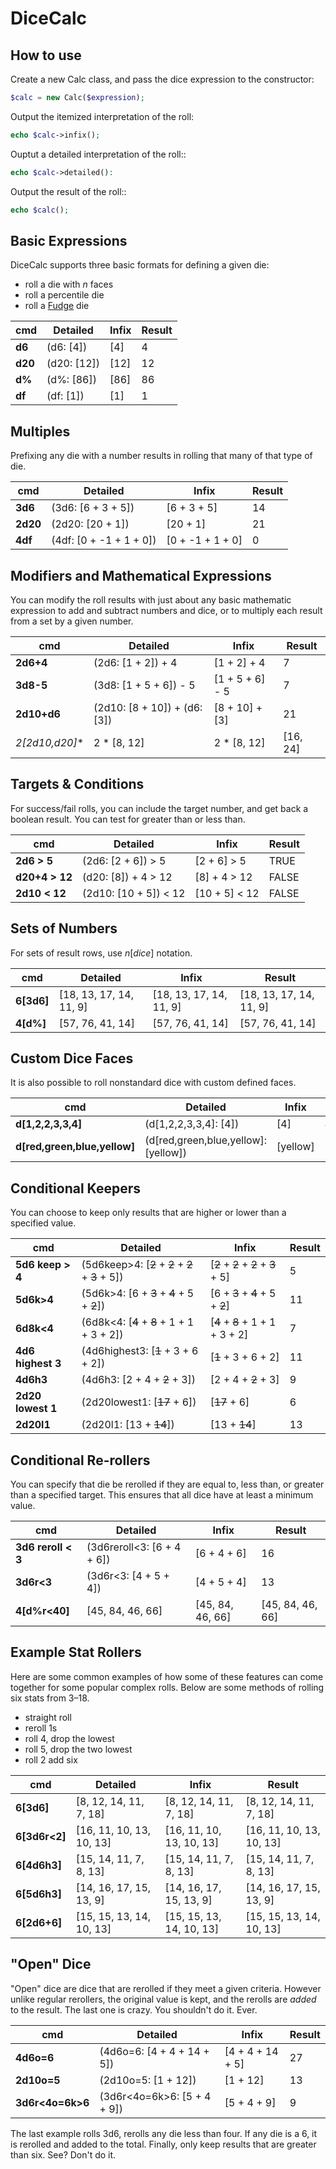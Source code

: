 # DiceCalc

## How to use

Create a new Calc class, and pass the dice expression to the constructor:

```php
$calc = new Calc($expression);
```

Output the itemized interpretation of the roll:

```php
echo $calc->infix();
```

Ouptut a detailed interpretation of the roll::

```php
echo $calc->detailed():
```

Output the result of the roll::

```php
echo $calc();
```

## Basic Expressions

DiceCalc supports three basic formats for defining a given die:

* roll a die with *n* faces
* roll a percentile die
* roll a [Fudge](http://en.wikipedia.org/wiki/Fudge_(role-playing_game_system)) die

|   cmd   |   Detailed  | Infix | Result |
| ------- | ----------- | ----- | ------ |
| **d6**  | (d6: [4])   | [4]   |      4 |
| **d20** | (d20: [12]) | [12]  |     12 |
| **d%**  | (d%: [86])  | [86]  |     86 |
| **df**  | (df: [1])   | [1]   |      1 |

## Multiples

Prefixing any die with a number results in rolling that many of that type of die.

|   cmd    |         Detailed        |      Infix       | Result |
| -------- | ----------------------- | ---------------- | ------ |
| **3d6**  | (3d6: [6 + 3 + 5])      | [6 + 3 + 5]      |     14 |
| **2d20** | (2d20: [20 + 1])        | [20 + 1]         |     21 |
| **4df**  | (4df: [0 + -1 + 1 + 0]) | [0 + -1 + 1 + 0] |      0 |

## Modifiers and Mathematical Expressions

You can modify the roll results with just about any basic mathematic expression to add and subtract numbers and dice, or to multiply each result from a set by a given number.

|       cmd        |           Detailed           |      Infix      |  Result  |
| ---------------- | ---------------------------- | --------------- | -------- |
| **2d6+4**        | (2d6: [1 + 2]) + 4           | [1 + 2] + 4     | 7        |
| **3d8-5**        | (3d8: [1 + 5 + 6]) - 5       | [1 + 5 + 6] - 5 | 7        |
| **2d10+d6**      | (2d10: [8 + 10]) + (d6: [3]) | [8 + 10] + [3]  | 21        |
| **2*[2d10,d20]** | 2 * [8, 12]                  | 2 * [8, 12]     | [16, 24] |

## Targets & Conditions

For success/fail rolls, you can include the target number, and get back a boolean result. You can test for greater than or less than.

|      cmd       |        Detailed       |     Infix     | Result |
| -------------- | --------------------- | ------------- | ------ |
| **2d6 > 5**    | (2d6: [2 + 6]) > 5    | [2 + 6] > 5   | TRUE   |
| **d20+4 > 12** | (d20: [8]) + 4 > 12   | [8] + 4 > 12  | FALSE  |
| **2d10 < 12**  | (2d10: [10 + 5]) < 12 | [10 + 5] < 12 | FALSE  |

## Sets of Numbers

For sets of result rows, use *n*[*dice*] notation.

|    cmd     |         Detailed        |          Infix          |          Result         |
| ---------- | ----------------------- | ----------------------- | ----------------------- |
| **6[3d6]** | [18, 13, 17, 14, 11, 9] | [18, 13, 17, 14, 11, 9] | [18, 13, 17, 14, 11, 9] |
| **4[d%]**  | [57, 76, 41, 14]        | [57, 76, 41, 14]        | [57, 76, 41, 14]        |

## Custom Dice Faces

It is also possible to roll nonstandard dice with custom defined faces.

|             cmd              |               Detailed               |  Infix   |                  Result                  |
| ---------------------------- | ------------------------------------ | -------- | ---------------------------------------- |
| **d[1,2,2,3,3,4]**           | (d[1,2,2,3,3,4]: [4])                | [4]      | 4                                        |
| **d[red,green,blue,yellow]** | (d[red,green,blue,yellow]: [yellow]) | [yellow] | (d[red,green,blue,yellow]: [yellow])[^1] |

## Conditional Keepers

You can choose to keep only results that are higher or lower than a specified value.

|        cmd        |                     Detailed                     |                Infix                | Result |
| ----------------- | ------------------------------------------------ | ----------------------------------- | ------ |
| **5d6 keep > 4**  | (5d6keep>4: [~~2~~ + ~~2~~ + ~~2~~ + ~~3~~ + 5]) | [~~2~~ + ~~2~~ + ~~2~~ + ~~3~~ + 5] |      5 |
| **5d6k>4**        | (5d6k>4: [6 + ~~3~~ + ~~4~~ + 5 + ~~2~~])        | [6 + ~~3~~ + ~~4~~ + 5 + ~~2~~]     |     11 |
| **6d8k<4**        | (6d8k<4: [~~4~~ + ~~8~~ + 1 + 1 + 3 + 2])        | [~~4~~ + ~~8~~ + 1 + 1 + 3 + 2]     |      7 |
| **4d6 highest 3** | (4d6highest3: [~~1~~ + 3 + 6 + 2])               | [~~1~~ + 3 + 6 + 2]                 |     11 |
| **4d6h3**         | (4d6h3: [2 + 4 + ~~2~~ + 3])                     | [2 + 4 + ~~2~~ + 3]                 |      9 |
| **2d20 lowest 1** | (2d20lowest1: [~~17~~ + 6])                      | [~~17~~ + 6]                        |      6 |
| **2d20l1**        | (2d20l1: [13 + ~~14~~])                          | [13 + ~~14~~]                       |     13 |

## Conditional Re-rollers

You can specify that die be rerolled if they are equal to, less than, or greater than a specified target. This ensures that all dice have at least a minimum value.

|      cmd       |          Detailed          |      Infix       |      Result      |
| -------------- | -------------------------- | ---------------- | ---------------- |
| **3d6 reroll < 3** | (3d6reroll<3: [6 + 4 + 6]) | [6 + 4 + 6]      | 16               |
| **3d6r<3**         | (3d6r<3: [4 + 5 + 4])      | [4 + 5 + 4]      | 13               |
| **4[d%r<40]**      | [45, 84, 46, 66]           | [45, 84, 46, 66] | [45, 84, 46, 66] |

## Example Stat Rollers

Here are some common examples of how some of these features can come together for some popular complex rolls. Below are some methods of rolling six stats from 3–18.

* straight roll
* reroll 1s
* roll 4, drop the lowest
* roll 5, drop the two lowest
* roll 2 add six

|      cmd      |         Detailed         |          Infix           |          Result          |
| ------------- | ------------------------ | ------------------------ | ------------------------ |
| **6[3d6]**    | [8, 12, 14, 11, 7, 18]   | [8, 12, 14, 11, 7, 18]   | [8, 12, 14, 11, 7, 18]   |
| **6[3d6r<2]** | [16, 11, 10, 13, 10, 13] | [16, 11, 10, 13, 10, 13] | [16, 11, 10, 13, 10, 13] |
| **6[4d6h3]**  | [15, 14, 11, 7, 8, 13]   | [15, 14, 11, 7, 8, 13]   | [15, 14, 11, 7, 8, 13]   |
| **6[5d6h3]**  | [14, 16, 17, 15, 13, 9]  | [14, 16, 17, 15, 13, 9]  | [14, 16, 17, 15, 13, 9]  |
| **6[2d6+6]**  | [15, 15, 13, 14, 10, 13] | [15, 15, 13, 14, 10, 13] | [15, 15, 13, 14, 10, 13] |

## "Open" Dice

"Open" dice are dice that are rerolled if they meet a given criteria. However unlike regular rerollers, the original value is kept, and the rerolls are *added* to the result. The last one is crazy. You shouldn't do it. Ever.

|       cmd        |           Detailed          |      Infix       | Result |
| ---------------- | --------------------------- | ---------------- | ------ |
| **4d6o=6**       | (4d6o=6: [4 + 4 + 14 + 5])  | [4 + 4 + 14 + 5] |     27 |
| **2d10o=5**      | (2d10o=5: [1 + 12])         | [1 + 12]         |     13 |
| **3d6r<4o=6k>6** | (3d6r<4o=6k>6: [5 + 4 + 9]) | [5 + 4 + 9]      |      9 |

The last example rolls 3d6, rerolls any die less than four. If any die is a 6, it is rerolled and added to the total. Finally, only keep results that are greater than six. See? Don't do it.
